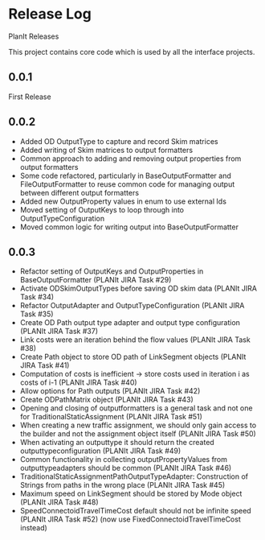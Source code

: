 # Release Log

PlanIt Releases

This project contains core code which is used by all the interface projects.

## 0.0.1

First Release

## 0.0.2

* Added OD OutputType to capture and record Skim matrices
* Added writing of Skim matrices to output formatters
* Common approach to adding and removing output properties from output formatters
* Some code refactored, particularly in BaseOutputFormatter and FileOutputFormatter to reuse common code for managing output between different output formatters
* Added new OutputProperty values in enum to use external Ids
* Moved setting of OutputKeys to loop through into OutputTypeConfiguration
* Moved common logic for writing output into BaseOutputFormatter

## 0.0.3

* Refactor setting of OutputKeys and OutputProperties in BaseOutputFormatter (PLANIt JIRA Task #29)
* Activate ODSkimOutputTypes before saving OD skim data (PLANIt JIRA Task #34)
* Refactor OutputAdapter and OutputTypeConfiguration (PLANIt JIRA Task #35)
* Create OD Path output type adapter and output type configuration (PLANIt JIRA Task #37)
* Link costs were an iteration behind the flow values (PLANIt JIRA Task #38)
* Create Path object to store OD path of LinkSegment objects (PLANIt JIRA Task #41)
* Computation of costs is inefficient -> store costs used in iteration i as costs of i-1 (PLANIt JIRA Task #40)
* Allow options for Path outputs (PLANIt JIRA Task #42)
* Create ODPathMatrix object (PLANIt JIRA Task #43)
* Opening and closing of outputformatters is a general task and not one for TraditionalStaticAssignment (PLANIt JIRA Task #51)
* When creating a new traffic assignment, we should only gain access to the builder and not the assignment object itself (PLANIt JIRA Task #50)
* When activating an outputtype it should return the created outputtypeconfiguration (PLANIt JIRA Task #49)
* Common functionality in collecting outputPropertyValues from outputtypeadapters should be common (PLANIt JIRA Task #46)
* TraditionalStaticAssignmentPathOutputTypeAdapter: Construction of Strings from paths in the wrong place (PLANIt JIRA Task #45)
* Maximum speed on LinkSegment should be stored by Mode object (PLANIt JIRA Task #48)
* SpeedConnectoidTravelTimeCost default should not be infinite speed (PLANIt JIRA Task #52) (now use FixedConnectoidTravelTimeCost instead)